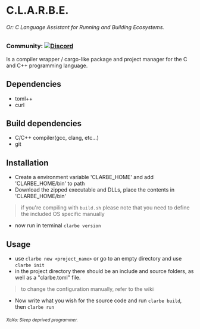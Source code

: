 # C.L.A.R.B.E.
###### Or: C Language Assistant for Running and Building Ecosystems.

### Community: <a href="https://discord.gg/Twhv4KU3qf"><img alt="Discord" src="https://img.shields.io/discord/1326716525461245962"></a>

Is a compiler wrapper / cargo-like package and project manager for the C and C++ programming language.

## Dependencies
 - toml++
 - curl

## Build dependencies
 - C/C++ compiler(gcc, clang, etc...)
 - git

## Installation
 - Create a environment variable 'CLARBE_HOME' and add 'CLARBE_HOME/bin' to path
 - Download the zipped executable and DLLs, place the contents in 'CLARBE_HOME/bin'
 > if you're compiling with ```build.sh``` please note that you need to define the included OS specific manually
 - now run in terminal ```clarbe version```

## Usage
 - use ```clarbe new <project_name>``` or go to an empty directory and use ```clarbe init```
 - in the project directory there should be an include and source folders, as well as a "clarbe.toml" file.
 > to change the configuration manually, refer to the wiki
 - Now write what you wish for the source code and run ```clarbe build```, then ```clarbe run```

<h6><sub>XoXo: Sleep deprived programmer.</sub></h6>
